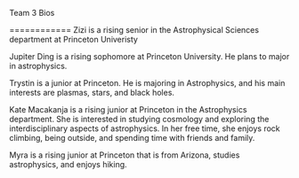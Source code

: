 Team 3 Bios

============
Zizi is a rising senior in the Astrophysical Sciences department at Princeton Univeristy

Jupiter Ding is a rising sophomore at Princeton University. He plans to major in astrophysics.


Trystin is a junior at Princeton. He is majoring in Astrophysics, and his main interests are plasmas, stars, and black holes.

Kate Macakanja is a rising junior at Princeton in the Astrophysics department. She is interested in studying cosmology and exploring the interdisciplinary aspects of astrophysics. In her free time, she enjoys rock climbing, being outside, and spending time with friends and family.

Myra is a rising junior at Princeton that is from Arizona, studies astrophysics, and enjoys hiking.
